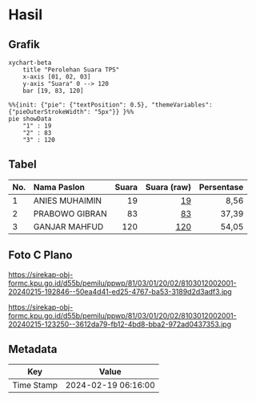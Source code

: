 # Hasil

## Grafik

```mermaid
xychart-beta
    title "Perolehan Suara TPS"
    x-axis [01, 02, 03]
    y-axis "Suara" 0 --> 120
    bar [19, 83, 120]
```

```mermaid
%%{init: {"pie": {"textPosition": 0.5}, "themeVariables": {"pieOuterStrokeWidth": "5px"}} }%%
pie showData
    "1" : 19
    "2" : 83
    "3" : 120
```

## Tabel

| No. | Nama Paslon    | Suara | Suara (raw) | Persentase |
|:--- |:-------------- | -----:| -----------:| ----------:|
| 1   | ANIES MUHAIMIN | 19    | [19][p-1]   | 8,56       |
| 2   | PRABOWO GIBRAN | 83    | [83][p-2]   | 37,39      |
| 3   | GANJAR MAHFUD  | 120   | [120][p-3]  | 54,05      |


[p-1]: https://github.com/gigit-pemilu/pemilu-2024-81-maluku/blob/main/pilpres/hitung-suara/sub/81-maluku/sub/03-kepulauan-tanimbar/sub/01-tanimbar-selatan/sub/2002-wowonda/sub/001-tps/sub/paslon-1.txt
[p-2]: https://github.com/gigit-pemilu/pemilu-2024-81-maluku/blob/main/pilpres/hitung-suara/sub/81-maluku/sub/03-kepulauan-tanimbar/sub/01-tanimbar-selatan/sub/2002-wowonda/sub/001-tps/sub/paslon-2.txt
[p-3]: https://github.com/gigit-pemilu/pemilu-2024-81-maluku/blob/main/pilpres/hitung-suara/sub/81-maluku/sub/03-kepulauan-tanimbar/sub/01-tanimbar-selatan/sub/2002-wowonda/sub/001-tps/sub/paslon-3.txt

## Foto C Plano

https://sirekap-obj-formc.kpu.go.id/d55b/pemilu/ppwp/81/03/01/20/02/8103012002001-20240215-192846--50ea4d41-ed25-4767-ba53-3189d2d3adf3.jpg

https://sirekap-obj-formc.kpu.go.id/d55b/pemilu/ppwp/81/03/01/20/02/8103012002001-20240215-123250--3612da79-fb12-4bd8-bba2-972ad0437353.jpg


## Metadata

| Key        | Value               |
| ---------- | ------------------- |
| Time Stamp | 2024-02-19 06:16:00 |



